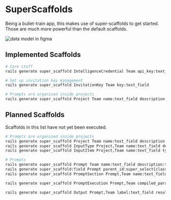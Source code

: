 # SuperScaffolds

Being a bullet-train app, this makes use of super-scaffolds to get started. Those are much
more powerful than the default scaffolds.

![data model in figma](https://github.com/swombat/promptcraft/blob/main/docs/data_model.png?raw=true)


## Implemented Scaffolds

```bash
# Core stuff
rails generate super_scaffold IntelligenceCredential Team api_key:text_field class_name:super_select

# Set up invitation key management
rails generate super_scaffold InvitationKey Team key:text_field

# Prompts are organised inside projects
rails generate super_scaffold Project Team name:text_field description:trix_editor

```

## Planned Scaffolds

Scaffolds in this list have not yet been executed.

```bash
# Prompts are organised inside projects
rails generate super_scaffold Project Team name:text_field description:trix_editor
rails generate super_scaffold InputType Project,Team name:text_field description:trix_editor
rails generate super_scaffold InputItem Project,Team name:text_field type_id:super_select{class_name=InputType} contents:text_area

# Prompts
rails generate super_scaffold Prompt Team name:text_field description:trix_editor
rails generate super_scaffold:field Prompt parent_id:super_select{class_name=Prompt} # self-reference
rails generate super_scaffold PromptSection Prompt,Team name:text_field description:trix_editor contents:text_area

rails generate super_scaffold PromptExecution Prompt,Team compiled_parameters:text_area parameters_summary:text_area model_id:super_select{class_name=IntelligenceModel}

rails generate super_scaffold Output Prompt,Team label:text_field results:text_area input_tokens:number_field output_tokens:number_field message_id:text_field user_rating:number_field
```